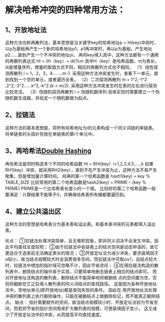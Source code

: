 

# 解决哈希冲突的四种常用方法：

## 1、开放地址法
这种方法也称再散列法，基本思想是当关键字key的哈希地址p = H(key)冲突时，
以p为基础再产生一个新的哈希地址p1，p1再冲突时，再以p为基础，产生地址p2……直到产生一个不冲突的地址pi，
再将key填入其中，这种方法都有一个通用的再散列表达式
Hi = (H（key）+ di)%m
其中H（key）是哈希函数，m为表长，di是增量序列，增量的取值方式不同，相应的再散列方式也不相同，
（1）线性探测再散列
i = 1，2，3，4……..m-1.
采用这种方法冲突发生时，查看下一单元，直到找到一个空的单元，或者遍历全表。
（2）二次探测再散列
m = 1^2,-1^2 ,2^2,-2^2……k^2,-k^2.(k < m/2).
采用这种方法冲突发生时在表的左右进行探测比较灵活。
（3）伪随机探测再散列
i = 伪随机数序列
具体实现时需要建立一个伪随机数生成器，并给定一个随机数做为起点。

## 2、拉链法
这种方法的基本思想是，将所有哈希地址为i的元素构成一个同义词链的单链表。将单链表的头指针存放在单链表的第i个单元中。

## 3、再哈希法[Double Hashing](https://www.geeksforgeeks.org/double-hashing/)
再哈希法是同时构造多个不同的哈希函数
Hi = RHi(key）i=1,2,3,4,5,….,k
如果RH1(key）冲突，就采用RH2(key），直到不在产生冲突为止，这种方法不易产生聚集，但是增加量计算时间。
经典的第一个哈希函数是 hash1(key) = key % TABLE_SIZE
比较常用的第二个哈希函数是hash2(key) = PRIME – (key % PRIME) 
PRIME是一个比哈希表长度小的一个值。
比较好的第二个哈希函数一般要满足：计算结果不能等于0，并确保哈希表所有桶都要遍历到。

## 4、建立公共溢出区
这种方法的思想是哈希表分为基本表和溢出表。和基本表冲突的元素都填入溢出表。

优点：
①拉链法处理冲突简单，且无堆积现象，即非同义词决不会发生冲突，因此平均查找长度较短；
②由于拉链法中各链表上的结点空间是动态申请的，故它更适合于造表前无法确定表长的情况；
③开放定址法为减少冲突，要求装填因子α较小，故当结点规模较大时会浪费很多空间。而拉链法中可取α≥1，且结点较大时，拉链法中增加的指针域可忽略不计，因此节省空间；
④在用拉链法构造的散列表中，删除结点的操作易于实现。只要简单地删去链表上相应的结点即可。
而对开放地址法构造的散列表，删除结点不能简单地将被删结 点的空间置为空，否则将截断在它之后填人散列表的同义词结点的查找路径。
这是因为各种开放地址法中，空地址单元(即开放地址)都是查找失败的条件。
因此在 用开放地址法处理冲突的散列表上执行删除操作，只能在被删结点上做删除标记，而不能真正删除结点。
缺点：
指针需要额外的空间，故当结点规模较小时，开放定址法较为节省空间，而若将节省的指针空间用来扩大散列表的规模，可使装填因子变小，
这又减少了开放定址法中的冲突，从而提高平均查找速度。




